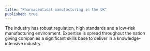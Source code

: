 ```yaml
---
title: "Pharmaceutical manufacturing in the UK"
published: true
---
```


The industry has robust regulation, high standards and a low-risk manufacturing environment.  Expertise is spread throughout the nation giving companies a significant skills base to deliver in a knowledge-intensive industry.
